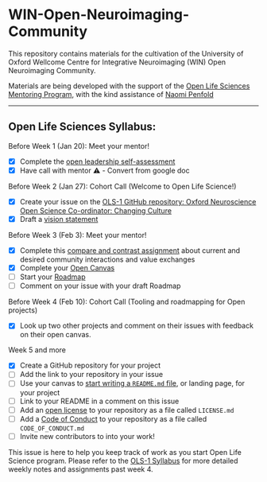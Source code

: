 # WIN-Open-Neuroimaging-Community

This repository contains materials for the cultivation of the University of Oxford Wellcome Centre for Integrative Neuroimaging (WIN) Open Neuroimaging Community.

Materials are being developed with the support of the [Open Life Sciences Mentoring Program](https://openlifesci.org), with the kind assistance of [Naomi Penfold](https://github.com/npscience)

***

## Open Life Sciences Syllabus:

Before Week 1 (Jan 20): Meet your mentor!
- [x] Complete the [open leadership self-assessment](https://github.com/cassgvp/WIN-Open-Neuroimaging-Community/blob/master/%5BOLS%5D%20Week%201%20-%20%20Self-Assessment.pdf)
- [x] Have call with mentor ⚠️ - Convert from google doc

Before Week 2 (Jan 27): Cohort Call (Welcome to Open Life Science!)
- [x] Create your issue on the [OLS-1 GitHub repository: Oxford Neuroscience Open Science Co-ordinator: Changing Culture ](https://github.com/open-life-science/ols-1/issues/15)
- [x] Draft a [vision statement](https://github.com/cassgvp/WIN-Open-Neuroimaging-Community/blob/master/vision-statement.md)

Before Week 3 (Feb 3): Meet your mentor!
- [x] Complete this [compare and contrast assignment](https://github.com/cassgvp/WIN-Open-Neuroimaging-Community/blob/master/OLS-MiniAssignments/wk3-compare-and-contrast.md) about current and desired community interactions and value exchanges
- [x] Complete your [Open Canvas](https://github.com/cassgvp/WIN-Open-Neuroimaging-Community/blob/master/open-canvas.pdf)
- [ ] Start your [Roadmap](https://mozilla.github.io/open-leadership-training-series/articles/opening-your-project/start-your-project-roadmap/)
- [ ] Comment on your issue with your draft Roadmap

Before Week 4 (Feb 10): Cohort Call (Tooling and roadmapping for Open projects)
- [x] Look up two other projects and comment on their issues with feedback on their open canvas.

Week 5 and more
- [x] Create a GitHub repository for your project
- [ ] Add the link to your repository in your issue
- [ ] Use your canvas to [start writing a `README.md` file](https://mozilla.github.io/open-leadership-training-series/articles/opening-your-project/write-a-great-project-readme/), or landing page, for your project
- [ ] Link to your README in a comment on this issue
- [ ] Add an [open license](https://mozilla.github.io/open-leadership-training-series/articles/get-your-project-online/sharing-your-work-in-the-open/) to your repository as a file called `LICENSE.md`
- [ ] Add a [Code of Conduct](https://mozilla.github.io/open-leadership-training-series/articles/building-communities-of-contributors/write-a-code-of-conduct/) to your repository as a file called `CODE_OF_CONDUCT.md`
- [ ] Invite new contributors to into your work!

This issue is here to help you keep track of work as you start Open Life Science program. Please refer to the [OLS-1 Syllabus](https://openlifesci.org/ols-1) for more detailed weekly notes and assignments past week 4.
